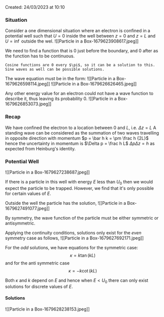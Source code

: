 Created: 24/03/2023 at 10:10

### Situation
Consider a one dimensional situation where an electron is confined in a potential well such that $U = 0$ inside the well between $z = 0$ and $z = L$ and $U = \inf$ outside the wel.
![[Particle in a Box-1679623908617.jpeg]]

We need to find a function that is 0 just before the boundary, and 0 after as the function has to be continuous.
```ad-note
Cosine functions are 0 every $\pi$, so it can be a solution to this. Sine waves as well can be possible solutions.
```

The wave equation must be in the form:
![[Particle in a Box-1679626598114.jpeg]]
![[Particle in a Box-1679626626465.jpeg]]

Any other energy value for an electron could not have a wave function to describe it, thus leaving its probability 0.
![[Particle in a Box-1679626853073.jpeg]]

### Recap
We have confined the electron to a location between 0 and $L$, i.e. $\Delta z = L$
A standing wave can be considered as the summation of two waves travelling in opposite direction with momentum $p = \bar h k = \pm \frac h {2L}$ hence the uncertainty in momentum is $\Delta p = \frac h L$
$\Delta p \Delta z = h$ as expected from Heinburg's identity.

### Potential Well
![[Particle in a Box-1679627238687.jpeg]]

If there is a particle in this well with energy $E$ less than $U_0$ then we would expect the particle to be trapped. However, we find that it's only possible for certain values of $E$.

Outside the well the particle has the solution,
![[Particle in a Box-1679627491077.jpeg]]

By symmetry, the wave function of the particle must be either symmetric or antisymmetric.

Applying the continuity conditions, solutions only exist for the *even* symmetry case as follows,
![[Particle in a Box-1679627692171.jpeg]]

For the *odd* solutions, we have equations for the symmetric case:
$$\kappa = k\tan(kL)$$
and for the anti symmetric case
$$\kappa = -k\cot(kL)$$

Both $\kappa$ and $k$ depend on $E$ and hence when $E<U_0$ there can only exist solutions for discrete values of $E$.

#### Solutions
![[Particle in a Box-1679628238153.jpeg]]